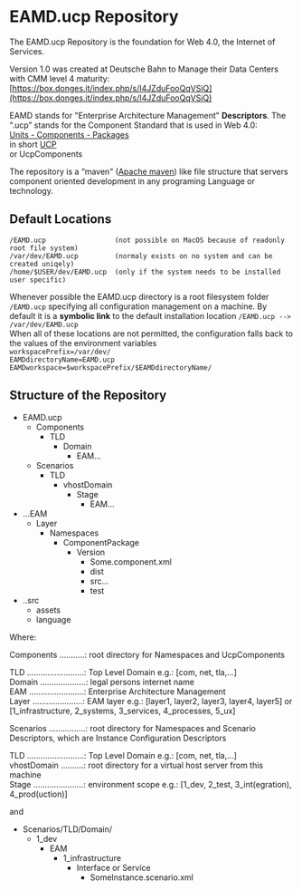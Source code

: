 # EAMD.ucp Repository

The EAMD.ucp Repository is the foundation for Web 4.0, the Internet of Services.

Version 1.0 was created at Deutsche Bahn to Manage their Data Centers with CMM level 4 maturity: [https://box.donges.it/index.php/s/I4JZduFooQqVSiQ](https://box.donges.it/index.php/s/I4JZduFooQqVSiQ)

EAMD stands for "Enterprise Architecture Management" **Descriptors**. The “.ucp” stands for the Component Standard that is used in Web 4.0:  
[Units - Components - Packages](../../../../2cu.atlassian.net/wiki/spaces/CCU/pages/288981051/UCP.md)  
in short [UCP](./eamducp-repository/ucp.md)  
or UcpComponents

The repository is a “maven" ([Apache maven](https://maven.apache.org/)) like file structure that servers component oriented development in any programing Language or technology.

## Default Locations

```
/EAMD.ucp                 (not possible on MacOS because of readonly root file system)
/var/dev/EAMD.ucp         (normaly exists on no system and can be created uniqely)
/home/$USER/dev/EAMD.ucp  (only if the system needs to be installed user specific)
```

Whenever possible the EAMD.ucp directory is a root filesystem folder `/EAMD.ucp` specifying all configuration management on a machine. By default it is a **symbolic link** to the default installation location `/EAMD.ucp --> /var/dev/EAMD.ucp`  
When all of these locations are not permitted, the configuration falls back to  
the values of the environment variables  
`workspacePrefix=/var/dev/`  
`EAMDdirectoryName=EAMD.ucp`  
`EAMDworkspace=$workspacePrefix/$EAMDdirectoryName/`

## Structure of the Repository

- EAMD.ucp
  - Components
    - TLD
      - Domain
        - EAM…
  - Scenarios
    - TLD
      - vhostDomain
        - Stage
          - EAM…
- …EAM
  - Layer
    - Namespaces
      - ComponentPackage
        - Version
          - Some.component.xml
          - dist
          - src…
          - test
- ..src
  - assets
  - language

Where:

Components ………..: root directory for Namespaces and UcpComponents  
  
TLD …………………….: Top Level Domain e.g.: \[com, net, tla,…\]  
Domain ……….……….: legal persons internet name  
EAM ……………………: Enterprise Architecture Management  
Layer ……………….…: EAM layer e.g.: \[layer1, layer2, layer3, layer4, layer5\] or \[1\_infrastructure, 2\_systems, 3\_services, 4\_processes, 5\_ux\]

Scenarios ……..……..: root directory for Namespaces and Scenario Descriptors, which are Instance Configuration Descriptors

TLD …………………….: Top Level Domain e.g.: \[com, net, tla,…\]  
vhostDomain ……….: root directory for a virtual host server from this machine  
Stage ………………….: environment scope e.g.: \[1\_dev, 2\_test, 3\_int(egration), 4\_prod(uction)\]

and

- Scenarios/TLD/Domain/
  - 1\_dev
    - EAM
      - 1\_infrastructure
        - Interface or Service
          - SomeInstance.scenario.xml